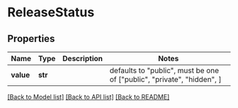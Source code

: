 # ReleaseStatus


## Properties
Name | Type | Description | Notes
------------ | ------------- | ------------- | -------------
**value** | **str** |  | defaults to "public",  must be one of ["public", "private", "hidden", ]

[[Back to Model list]](../README.md#documentation-for-models) [[Back to API list]](../README.md#documentation-for-api-endpoints) [[Back to README]](../README.md)


